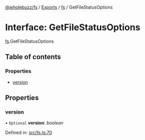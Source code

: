 [@wholebuzz/fs](../README.md) / [Exports](../modules.md) / [fs](../modules/fs.md) / GetFileStatusOptions

# Interface: GetFileStatusOptions

[fs](../modules/fs.md).GetFileStatusOptions

## Table of contents

### Properties

- [version](fs.getfilestatusoptions.md#version)

## Properties

### version

• `Optional` **version**: *boolean*

Defined in: [src/fs.ts:70](https://github.com/wholebuzz/fs/blob/master/src/fs.ts#L70)
